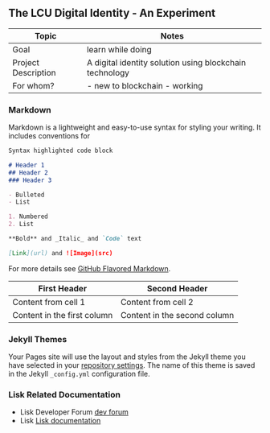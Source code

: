 ## The LCU Digital Identity - An Experiment


Topic | Notes
------------ | -------------
Goal | learn while doing
Project Description | A digital identity solution using blockchain technology
For whom? | - new to blockchain - working


### Markdown

Markdown is a lightweight and easy-to-use syntax for styling your writing. It includes conventions for

```markdown
Syntax highlighted code block

# Header 1
## Header 2
### Header 3

- Bulleted
- List

1. Numbered
2. List

**Bold** and _Italic_ and `Code` text

[Link](url) and ![Image](src)
```

For more details see [GitHub Flavored Markdown](https://guides.github.com/features/mastering-markdown/).


First Header | Second Header
------------ | -------------
Content from cell 1 | Content from cell 2
Content in the first column | Content in the second column

### Jekyll Themes

Your Pages site will use the layout and styles from the Jekyll theme you have selected in your [repository settings](https://github.com/jurrem/jurrem.github.com/settings). The name of this theme is saved in the Jekyll `_config.yml` configuration file.

### Lisk Related Documentation
- Lisk Developer Forum [dev forum](https://dev.lisk.io/)
- Lisk  [Lisk documentation](https://lisk.io/documentation/lisk-sdk/index.html)
